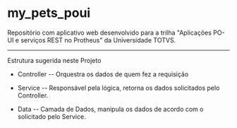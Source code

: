 # my_pets_poui
Repositório com aplicativo web desenvolvido para a trilha "Aplicações PO-UI e serviços REST no Protheus" da Universidade TOTVS.

----------------------------------------
Estrutura sugerida neste Projeto

* Controller 
-- Orquestra os dados de quem fez a requisição

* Service
-- Responsável pela lógica, retorna os dados solicitados pelo Controller.

* Data
-- Camada de Dados, manipula os dados de acordo com o solicitado pelo Service.